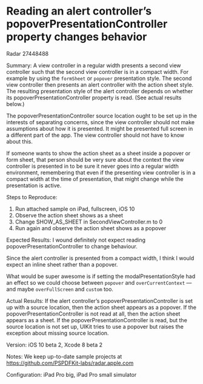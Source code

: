# Reading an alert controller’s popoverPresentationController property changes behavior

Radar 27448488

Summary:
A view controller in a regular width presents a second view controller such that the second view controller is in a compact width. For example by using the `formSheet` or `popover` presentation style. The second view controller then presents an alert controller with the action sheet style. The resulting presentation style of the alert controller depends on whether its popoverPresentationController property is read. (See actual results below.)

The popoverPresentationController source location ought to be set up in the interests of separating concerns, since the view controller should not make assumptions about how it is presented. It might be presented full screen in a different part of the app. The view controller should not have to know about this.

If someone wants to show the action sheet as a sheet inside a popover or form sheet, that person should be very sure about the context the view controller is presented in to be sure it never goes into a regular width environment, remembering that even if the presenting view controller is in a compact width at the time of presentation, that might change while the presentation is active.

Steps to Reproduce:
1. Run attached sample on iPad, fullscreen, iOS 10
2. Observe the action sheet shows as a sheet
3. Change SHOW_AS_SHEET in SecondViewController.m to 0
4. Run again and observe the action sheet shows as a popover

Expected Results:
I wound definitely not expect reading popoverPresentationController to change behaviour.

Since the alert controller is presented from a compact width, I think I would expect an inline sheet rather than a popover.

What would be super awesome is if setting the modalPresentationStyle had an effect so we could choose between `popover` and `overCurrentContext` — and maybe `overFullScreen` and `custom` too.

Actual Results:
If the alert controller’s popoverPresentationController is set up with a source location, then the action sheet appears as a popover. If the popoverPresentationController is not read at all, then the action sheet appears as a sheet. If the popoverPresentationController is read, but the source location is not set up, UIKit tries to use a popover but raises the exception about missing source location.

Version:
iOS 10 beta 2, Xcode 8 beta 2

Notes:
We keep up-to-date sample projects at https://github.com/PSPDFKit-labs/radar.apple.com

Configuration:
iPad Pro big, iPad Pro small simulator
